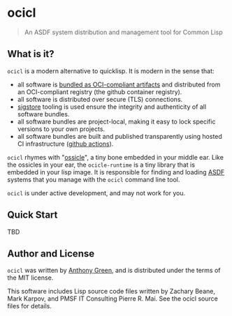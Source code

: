 # ocicl
> An ASDF system distribution and management tool for Common Lisp

What is it?
------------
``ocicl`` is a modern alternative to quicklisp.  It is modern in the sense that:
* all software is [bundled as OCI-compliant artifacts](https://oras.land/) and distributed from an OCI-compliant registry (the github container registry).
* all software is distributed over secure (TLS) connections.
* [sigstore](https://www.sigstore.dev/) tooling is used ensure the integrity and authenticity of all software bundles.
* all software bundles are project-local, making it easy to lock specific versions to your own projects.
* all software bundles are built and published transparently using hosted CI infrastructure ([github actions](https://github.com/ocicl/ocicl-action)).

``ocicl`` rhymes with
"[ossicle](https://en.wikipedia.org/wiki/Ossicles)", a tiny bone
embedded in your middle ear.  Like the ossicles in your ear, the
``ocicle-runtime`` is a tiny library that is embedded in your lisp
image.  It is responsible for finding and loading
[ASDF](https://asdf.common-lisp.dev/) systems that you manage with the
``ocicl`` command line tool.

``ocicl`` is under active development, and may not work for you.

Quick Start
------------

TBD

Author and License
-------------------

``ocicl`` was written by [Anthony Green](https://github.com/atgreen),
and is distributed under the terms of the MIT license.

This software includes Lisp source code files written by Zachary
Beane, Mark Karpov, and PMSF IT Consulting Pierre R. Mai.  See the
ocicl source files for details.
